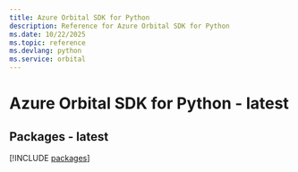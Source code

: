 ```yaml
---
title: Azure Orbital SDK for Python
description: Reference for Azure Orbital SDK for Python
ms.date: 10/22/2025
ms.topic: reference
ms.devlang: python
ms.service: orbital
---
```

# Azure Orbital SDK for Python - latest
## Packages - latest
[!INCLUDE [packages](orbital-index.md)]